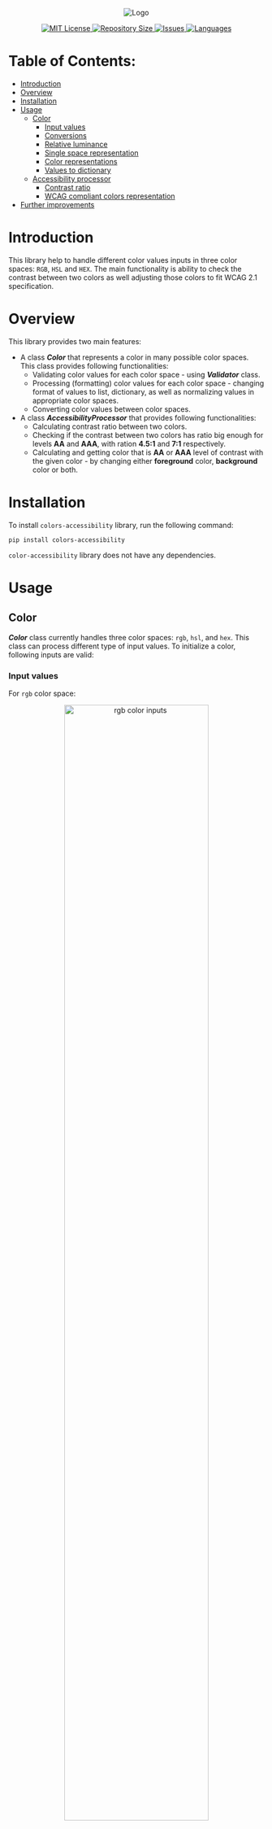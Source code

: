 <p align="center">
  <img src="colors_accessibility/static/colors_accessibility_logo.svg" alt="Logo" />
</p>

<p align="center">
  <a href="/LICENSE">
    <img src="https://img.shields.io/github/license/phryniewicz/colors-accessibility" alt="MIT License" />
  </a>
  <a href="/SIZE">
    <img src="https://img.shields.io/github/repo-size/phryniewicz/colors-accessibility" alt="Repository Size" />
  </a>
  <a href="/ISSUES">
    <img src="https://img.shields.io/bitbucket/issues/phryniewicz/colors-accessibility" alt="Issues" />
  </a>
  <a href="/LANGUAGES">
    <img src="https://img.shields.io/github/languages/count/phryniewicz/colors-accessibility" alt="Languages" />
  </a>
</p>

# Table of Contents:
<a name="table-of-contents"></a>

* [Introduction](#introduction)
* [Overview](#overview)
* [Installation](#installation)
* [Usage](#usage)
  * [Color](#color)
    * [Input values](#input-values)
    * [Conversions](#conversions)
    * [Relative luminance](#relative-luminance)
    * [Single space representation](#single-space-representation)
    * [Color representations](#color-representations)
    * [Values to dictionary](#values-to-dictionary)
  * [Accessibility processor](#accessibility-processor)
    * [Contrast ratio](#contrast-ratio)
    * [WCAG compliant colors representation](#wcag-compliant-colors-representation)
* [Further improvements](#further-improvements)




# Introduction
<a name="introduction"></a>
This library help to handle different color values inputs in three color spaces: `RGB`, `HSL` and `HEX`.
The main functionality is ability to check the contrast between two colors as well adjusting those colors to fit 
WCAG 2.1 specification.

# Overview
<a name="overview"></a>

This library provides two main features:
* A class ***Color*** that represents a color in many 
possible color spaces. This class provides following functionalities:
  * Validating color values for each color space - using ***Validator*** class.
  * Processing (formatting) color values for each color space - changing format of values to list, dictionary, as well
  as normalizing values in appropriate color spaces.
  * Converting color values between color spaces.
* A class ***AccessibilityProcessor*** that provides following
functionalities:
  * Calculating contrast ratio between two colors.
  * Checking if the contrast between two colors has ratio big enough for levels **AA** and **AAA**, 
  with ration **4.5:1** and **7:1** respectively. 
  * Calculating and getting color that is **AA** or **AAA** level of contrast with the given color - by changing 
  either **foreground** color, **background** color or both.


# Installation
<a name="installation"></a>
To install `colors-accessibility` library, run the following command:
```
pip install colors-accessibility
```
`color-accessibility` library does not have any dependencies.

# Usage
<a name="usage"></a>

## Color
<a name="color"></a>

***Color*** class currently handles three color spaces: `rgb`, `hsl`, and `hex`.
This class can process different type of input values. To initialize a color, following inputs are valid:

### Input values
<a name="input-values"></a>

For `rgb` color space:
<center>
  <img src="colors_accessibility/static/rgb_representations.svg" alt="rgb color inputs" width=75%/>
</center>
<details>
<summary align="center">Code</summary>

```
from colors_accessibility import Color


# All representations below are valid and will be processed correctly.
valid_rgb_representations = [
 [100, 20, 50], ['100', 20, 50], ['100', '20', '50'], {'red': 200, 'green': 20, 'blue': 50},
 {'r': '50', 'g': 0.2, 'b': 100}
]

colors = [
  Color('rgb', representation) for representation in valid_rgb_representations
]
```
</details>  

For `hex` color space:
<center>
  <img src="colors_accessibility/static/hex_representations.svg" alt="hex color inputs" width=75%/>
</center>
<details>
<summary align="center">Code</summary>

```
from colors_accessibility import Color


# All representations below are valid and will be processed correctly.
valid_hex_representations = [
 '1ad', '#1ad', '1ac4bb', '#1ac4bb', ['1ad'], ['#11aabb'],
  {'hex': '1ac4ba'}
]

colors = [
  Color('hex', representation) for representation in valid_hex_representations
]
```
</details>

For `hsl` color space:
<center>
  <img src="colors_accessibility/static/hsl_representations.svg" alt="hsl color inputs" width=75%/>
</center>
<details>
<summary align="center">Code</summary>

```
from colors_accessibility import Color


# All representations below are valid and will be processed correctly.
valid_hsl_representations = [
 [120, 0.1, 0.2], ['120', 20, 0.1], ['120', '20', '0.1'],
 {'hue': '0.89', 'saturation': 20, 'lightness': '0.1'}
]

colors = [
  Color('hsl', representation) for representation in valid_hsl_representations
]
```
</details>

### Conversions
<a name="Conversions"></a>

`Color` class provides functionality of converting between `rgb`, `hsl` and `hex` color spaces.
We can both calculate color values in different color space an

<center>
  <img src="colors_accessibility/static/color_conversions.svg" alt="color conversions" width=75%/>
</center>

<details>
<summary align="center">Code</summary>

```
from colors_accessibility import Color


color = Color('rgb', {'red': 170, 'green': 0.23, 'blue': 0})
print(color)

# Calculate coordinates in different color spaces:

hex_color_values = color.to_hex()
print(hex_color_values)

hsl_color_values = color.to_hsl()
print(hsl_color_values)

# Set color to different color space:
color.set_to('hex')
print(color)
```
</details>

### Relative luminance
<a name="relative-luminance"></a>
We also have an ability to calculate [relative luminance](https://en.wikipedia.org/wiki/Relative_luminance) of a color.
<center>
  <img src="colors_accessibility/static/relative_luminance.svg" alt="relative luminance" width=75%/>
</center>
<details>
<summary align="center">Code</summary>

```
from colors_accessibility import Color


color = Color('rgb', {'red': 170, 'green': 0.23, 'blue': 0})

relative_luminance = color.relative_luminance()
print(relative_luminance)
```
</details>

### Single space representation
<a name="single-space-representation"></a>
We can get color representations for the specified color. We can choose from: `rgb`, `hsl`, `hex` and `all`. With `all`
we get representation for all three color spaces.

<center>
  <img src="colors_accessibility/static/get_single_space_representation.svg" alt="get single space representation" width=75%/>
</center>
<details>
<summary align="center">Code</summary>

```
from colors_accessibility import Color


color = Color('rgb', [120, 53, 89])
print(color)

representation = color.get_representations('hex')
print(representation
```
</details>

### Color representations
<a name="color-representations"></a>
Here we get the representations for all three spaces.

<center>
  <img src="colors_accessibility/static/get_color_representations.svg" alt="get color representations" width=75%/>
</center>


<details>
<summary align="center">Code</summary>

```
from colors_accessibility import Color


color = Color('rgb', [120, 53, 89])
print(color)

representation = color.get_representations('all')

print(representation.rgb)
print(representation.hex)
print(representation.hsl)
```
</details>

### Values to dictionary
<a name="values-to-dictionary"></a>
We can format the color representation to a dictionary.

<center>
  <img src="colors_accessibility/static/to_dictionary.svg" alt="values to dictionary" width=75%/>
</center>


<details>
<summary align="center">Code</summary>

```
from colors_accessibility import Color


color = Color('rgb', [120, 50, 0.3])
print(color.color_values)

values_dictionary_representations = color.to_dict()
print(values_dictionary_representations)
```
</details>

## Accessibility processor
<a name="accessibility-processor"></a>

### Contrast ratio
<a name="contrast-ratio"></a>
We can calculate contrast ratio of a color.
<center>
  <img src="colors_accessibility/static/accessibility_processor_contrast.svg" alt="contrast ratio" width=75%/>
</center>

<details>
<summary align="center">Code</summary>

```
from colors_accessibility import Color


rgb_color = Color('rgb', [120, 53, 89])
hex_color = Color('hex', '#783957')

processor = AccessibilityProcessor(rgb_color, hex_color)
print(processor)

rgb_luminance, hex_luminance = processor.get_luminance_values(
  processor.foreground_color,
  processor.background_color
)
print(rgb_luminance)
print(hex_luminance)

constrast = processor.calculate_contrast(rgb_luminance, hex_luminance)
print(contrast)
```
</details>

### WCAG compliant colors representation
<a name="wcag-compliant-colors-representation"></a>
We can get the WCAG compliant colors representation - we get them by tweaking HSL color values till contrast between the
two input colors are on adequate levels.
<center>
  <img src="colors_accessibility/static/wcag_compliant_representation.svg" alt="wcag compliant representation" width=75%/>
</center>

<details>
<summary align="center">Code</summary>

```
from colors_accessibility import AccessibilityProcessor, Color
from pprint import pprint


rgb_color = Color('rgb', [120, 198, 73])
hex_color = Color('hex', '#783957')

processor = AccessibilityProcessor(rgb_color, hex_color)
wcag_compliant_colors = processor.get_all_wcag_compliant_color()
pprint(wcag_compliant_colors.get('lightness').get('background'))
```
</details>

# Further improvements
<a name="further-improvements"></a>
Here are some of the planned further improvements:

- [ ] Add ability to get color representations for more color spaces
- [ ] Refactor the code
- [ ] Add methods to print color representations
- [ ] Add methods for easier getting well formatted color representations
- [ ] Add more tests to increase the coverage